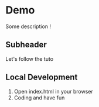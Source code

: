 # Demo

Some description !


## Subheader

Let's follow the tuto

## Local Development

1. Open index.html in your browser
2. Coding and have fun 